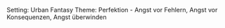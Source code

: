 Setting: Urban Fantasy
Theme: Perfektion - Angst vor Fehlern, Angst vor Konsequenzen, Angst überwinden